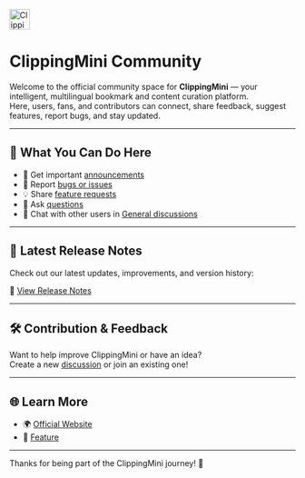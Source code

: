 <p align="left">
  <img src="https://www.clippingmini.com/img/icons/favicon-32x32.png" width="36" alt="ClippingMini Logo">
</p>

# ClippingMini Community

Welcome to the official community space for **ClippingMini** — your intelligent, multilingual bookmark and content curation platform.  
Here, users, fans, and contributors can connect, share feedback, suggest features, report bugs, and stay updated.

---

## 🔹 What You Can Do Here

- 📢 Get important [announcements](https://github.com/clippingmini/community/discussions/categories/announcements)
- 🐞 Report [bugs or issues](https://github.com/clippingmini/community/discussions/categories/bug-reports)
- 💡 Share [feature requests](https://github.com/clippingmini/community/discussions/categories/feature-requests)
- 🙋 Ask [questions](https://github.com/clippingmini/community/discussions/categories/help--support)
- 💬 Chat with other users in [General discussions](https://github.com/clippingmini/community/discussions/categories/general)

---

## 🚀 Latest Release Notes

Check out our latest updates, improvements, and version history:

🔗 [View Release Notes](https://github.com/clippingmini/community/releases)

---

## 🛠️ Contribution & Feedback

Want to help improve ClippingMini or have an idea?  
Create a new [discussion](https://github.com/clippingmini/community/discussions) or join an existing one!

---

## 🌐 Learn More

- 🌍 [Official Website](https://clippingmini.com)
- 📄 [Feature](https://www.clippingmini.com/feature-ai)

---

Thanks for being part of the ClippingMini journey! 💙
